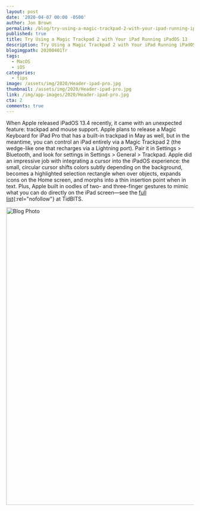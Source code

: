 ```yaml
---
layout: post
date: '2020-04-07 00:00 -0500'
author: Jon Brown
permalink: /blog/try-using-a-magic-trackpad-2-with-your-ipad-running-ipados-13/
published: true
title: Try Using a Magic Trackpad 2 with Your iPad Running iPadOS 13
description: Try Using a Magic Trackpad 2 with Your iPad Running iPadOS 13
blogimgpath: 20200401Tr
tags:
  - MacOS
  - iOS
categories:
  - tips
image: /assets/img/2020/Header-ipad-pro.jpg
thumbnail: /assets/img/2020/Header-ipad-pro.jpg
link: /img/app-images/2020/Header-ipad-pro.jpg
cta: 2
comments: true
---
```

When Apple released iPadOS 13.4 recently, it came with an unexpected feature: trackpad and mouse support. Apple plans to release a Magic Keyboard for iPad Pro that has a built-in trackpad in May as well, but in the meantime, you can control an iPad entirely via a Magic Trackpad 2 (the wedge-like one that recharges via a Lightning port). Pair it in Settings > Bluetooth, and look for settings in Settings > General > Trackpad. Apple did an impressive job with integrating a cursor into the iPadOS experience: the small, circular cursor shifts colors subtly depending on the background, becomes a highlighted selection rectangle when over objects, expands icons on the Home screen, and morphs into a thin insertion point when in text. Plus, Apple built in oodles of two- and three-finger gestures to mimic what you can do directly on the iPad screen—see the [full list](https://tidbits.com/2020/03/28/the-ipad-gets-full-trackpad-and-mouse-support/){:rel="nofollow"} at TidBITS.

<img alt="Blog Photo" src="{{ site.site_cdn }}/assets/img/blog/2020/20200401Tr/iPad-trackpad-photo.jpg" class="img-fluid rounded m-2" width="800" />